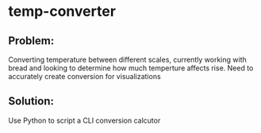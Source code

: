 # temp-converter

## Problem: 

Converting temperature between different scales, currently working with bread and looking to determine how much temperture affects rise. Need to accurately create conversion for visualizations

## Solution:

Use Python to script a CLI conversion calcutor




